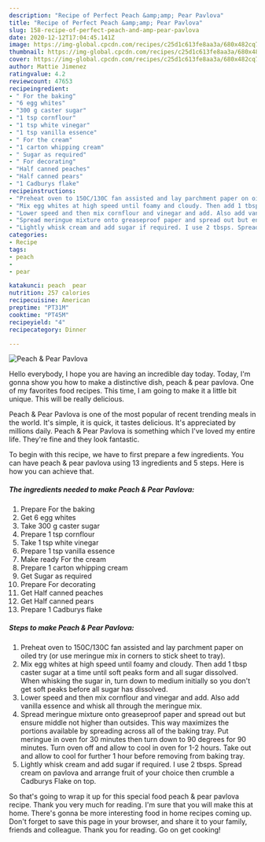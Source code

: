 ```yaml
---
description: "Recipe of Perfect Peach &amp;amp; Pear Pavlova"
title: "Recipe of Perfect Peach &amp;amp; Pear Pavlova"
slug: 158-recipe-of-perfect-peach-and-amp-pear-pavlova
date: 2020-12-12T17:04:45.141Z
image: https://img-global.cpcdn.com/recipes/c25d1c613fe8aa3a/680x482cq70/peach-pear-pavlova-recipe-main-photo.jpg
thumbnail: https://img-global.cpcdn.com/recipes/c25d1c613fe8aa3a/680x482cq70/peach-pear-pavlova-recipe-main-photo.jpg
cover: https://img-global.cpcdn.com/recipes/c25d1c613fe8aa3a/680x482cq70/peach-pear-pavlova-recipe-main-photo.jpg
author: Mattie Jimenez
ratingvalue: 4.2
reviewcount: 47653
recipeingredient:
- " For the baking"
- "6 egg whites"
- "300 g caster sugar"
- "1 tsp cornflour"
- "1 tsp white vinegar"
- "1 tsp vanilla essence"
- " For the cream"
- "1 carton whipping cream"
- " Sugar as required"
- " For decorating"
- "Half canned peaches"
- "Half canned pears"
- "1 Cadburys flake"
recipeinstructions:
- "Preheat oven to 150C/130C fan assisted and lay parchment paper on oiled try (or use meringue mix in corners to stick sheet to tray)."
- "Mix egg whites at high speed until foamy and cloudy. Then add 1 tbsp caster sugar at a time until soft peaks form and all sugar dissolved. When whisking the sugar in, turn down to medium initially so you don&#39;t get soft peaks before all sugar has dissolved."
- "Lower speed and then mix cornflour and vinegar and add. Also add vanilla essence and whisk all through the meringue mix."
- "Spread meringue mixture onto greaseproof paper and spread out but ensure middle not higher than outsides. This way maximizes the portions available by spreading across all of the baking tray. Put meringue in oven for 30 minutes then turn down to 90 degrees for 90 minutes. Turn oven off and allow to cool in oven for 1-2 hours. Take out and allow to cool for further 1 hour before removing from baking tray."
- "Lightly whisk cream and add sugar if required. I use 2 tbsps. Spread cream on pavlova and arrange fruit of your choice then crumble a Cadburys Flake on top."
categories:
- Recipe
tags:
- peach
- 
- pear

katakunci: peach  pear 
nutrition: 257 calories
recipecuisine: American
preptime: "PT31M"
cooktime: "PT45M"
recipeyield: "4"
recipecategory: Dinner

---
```



![Peach &amp; Pear Pavlova](https://img-global.cpcdn.com/recipes/c25d1c613fe8aa3a/680x482cq70/peach-pear-pavlova-recipe-main-photo.jpg)

Hello everybody, I hope you are having an incredible day today. Today, I'm gonna show you how to make a distinctive dish, peach &amp; pear pavlova. One of my favorites food recipes. This time, I am going to make it a little bit unique. This will be really delicious.

Peach &amp; Pear Pavlova is one of the most popular of recent trending meals in the world. It's simple, it is quick, it tastes delicious. It's appreciated by millions daily. Peach &amp; Pear Pavlova is something which I've loved my entire life. They're fine and they look fantastic.




To begin with this recipe, we have to first prepare a few ingredients. You can have peach &amp; pear pavlova using 13 ingredients and 5 steps. Here is how you can achieve that.

<!--inarticleads1-->

##### The ingredients needed to make Peach &amp; Pear Pavlova:

1. Prepare  For the baking
1. Get 6 egg whites
1. Take 300 g caster sugar
1. Prepare 1 tsp cornflour
1. Take 1 tsp white vinegar
1. Prepare 1 tsp vanilla essence
1. Make ready  For the cream
1. Prepare 1 carton whipping cream
1. Get  Sugar as required
1. Prepare  For decorating
1. Get Half canned peaches
1. Get Half canned pears
1. Prepare 1 Cadburys flake




<!--inarticleads2-->

##### Steps to make Peach &amp; Pear Pavlova:

1. Preheat oven to 150C/130C fan assisted and lay parchment paper on oiled try (or use meringue mix in corners to stick sheet to tray).
1. Mix egg whites at high speed until foamy and cloudy. Then add 1 tbsp caster sugar at a time until soft peaks form and all sugar dissolved. When whisking the sugar in, turn down to medium initially so you don&#39;t get soft peaks before all sugar has dissolved.
1. Lower speed and then mix cornflour and vinegar and add. Also add vanilla essence and whisk all through the meringue mix.
1. Spread meringue mixture onto greaseproof paper and spread out but ensure middle not higher than outsides. This way maximizes the portions available by spreading across all of the baking tray. Put meringue in oven for 30 minutes then turn down to 90 degrees for 90 minutes. Turn oven off and allow to cool in oven for 1-2 hours. Take out and allow to cool for further 1 hour before removing from baking tray.
1. Lightly whisk cream and add sugar if required. I use 2 tbsps. Spread cream on pavlova and arrange fruit of your choice then crumble a Cadburys Flake on top.




So that's going to wrap it up for this special food peach &amp; pear pavlova recipe. Thank you very much for reading. I'm sure that you will make this at home. There's gonna be more interesting food in home recipes coming up. Don't forget to save this page in your browser, and share it to your family, friends and colleague. Thank you for reading. Go on get cooking!
